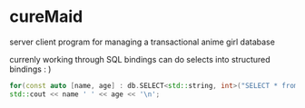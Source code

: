 # cureMaid
server client program for managing a transactional anime girl database 

currenly working through SQL bindings
can do selects into structured bindings : ) 
```c++
for(const auto [name, age] : db.SELECT<std::string, int>("SELECT * from ages"))
std::cout << name ' ' << age << '\n';
```
